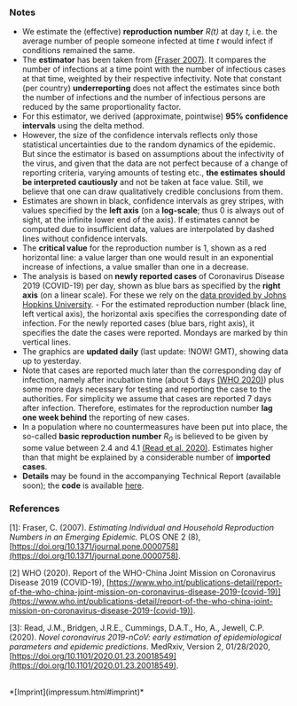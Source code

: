 ### Notes

- We estimate the (effective) **reproduction number** *R(t)* at day *t*, i.e. the average number of people someone infected at time *t* would infect if conditions remained the same.
- The **estimator** has been taken from [(Fraser 2007)](#ref1). It compares the number of infections at a time point with the number of infectious cases at that time, weighted by their respective infectivity. Note that constant (per country) **underreporting** does not affect the estimates since both the number of infections and the number of infectious persons are reduced by the same proportionality factor.
- For this estimator, we derived (approximate, pointwise) **95% confidence intervals** using the delta method.
- However, the size of the confidence intervals reflects only those statistical uncertainties due to the random dynamics of the epidemic. But since the estimator is based on assumptions about the infectivity of the virus, and given that the data are not perfect because of a change of reporting criteria, varying amounts of testing etc., **the estimates should be interpreted cautiously** and not be taken at face value. Still, we believe that one can draw qualitatively credible conclusions from them.
- Estimates are shown in black, confidence intervals as grey stripes, with values specified by the **left axis** (on a **log-scale**; thus 0 is always out of sight, at the infinite lower end of the axis). If estimates cannot be computed due to insufficient data, values are interpolated by dashed lines without confidence intervals.
- The **critical value** for the reproduction number is 1, shown as a red horizontal line: a value larger than one would result in an exponential increase of infections, a value smaller than one in a decrease.
- The analysis is based on **newly reported cases** of Coronavirus Disease 2019 (COVID-19) per day, shown as blue bars as specified by the **right axis** (on a linear scale). For these we rely on the [data provided by Johns Hopkins University](https://github.com/CSSEGISandData/COVID-19). - For the estimated reproduction number (black line, left vertical axis), the horizontal axis specifies the corresponding date of infection. For the newly reported cases (blue bars, right axis), it specifies the date the cases were reported. Mondays are marked by thin vertical lines.
- The graphics are **updated daily** (last update: !NOW! GMT), showing data up to yesterday.
- Note that cases are reported much later than the corresponding day of infection, namely after incubation time (about 5 days [(WHO 2020)](#ref2)) plus some more days necessary for testing and reporting the case to the authorities. For simplicity we assume that cases are reported 7 days after infection. Therefore, estimates for the reproduction number **lag one week behind** the reporting of new cases.
- In a population where no countermeasures have been put into place, the so-called **basic reproduction number** *R<sub>0</sub>* is believed to be given by some value between 2.4 and 4.1 [(Read et al. 2020)](#ref3). Estimates higher than that might be explained by a considerable number of **imported cases**.
-  **Details** may be found in the accompanying Technical Report (available soon)<!--[Technical Report](reports/repronum/repronum.pdf)-->; the **code** is available [here](https://github.com/Stochastik-TU-Ilmenau/COVID-19/blob/gh-pages/estimator.r).

### References

<a name="ref1">[1]</a>: Fraser, C. (2007). *Estimating Individual and Household Reproduction Numbers in an Emerging Epidemic.* PLOS ONE 2 (8), [https://doi.org/10.1371/journal.pone.0000758](https://doi.org/10.1371/journal.pone.0000758).

<a name="ref2">[2]</a> WHO (2020). Report of the WHO-China Joint Mission on Coronavirus Disease 2019 (COVID-19), [https://www.who.int/publications-detail/report-of-the-who-china-joint-mission-on-coronavirus-disease-2019-(covid-19)](https://www.who.int/publications-detail/report-of-the-who-china-joint-mission-on-coronavirus-disease-2019-(covid-19)).

<a name="ref3">[3]</a>: Read, J.M., Bridgen, J.R.E., Cummings, D.A.T., Ho, A., Jewell, C.P. (2020). *Novel coronavirus 2019-nCoV: early estimation of epidemiological parameters and epidemic predictions.* MedRxiv, Version 2, 01/28/2020, [https://doi.org/10.1101/2020.01.23.20018549](https://doi.org/10.1101/2020.01.23.20018549).

<br/>
*[Imprint](impressum.html#imprint)*
